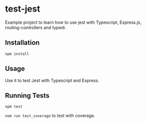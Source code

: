 # test-jest

Example project to learn how to use jest with Typescript, Express.js, routing-controllers and typedi.

## Installation

`npm install`

## Usage

Use it to test Jest with Typescript and Express.

## Running Tests

`npm test`

`nom run test_coverage` to test with coverage.
